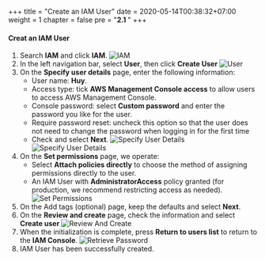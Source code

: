 +++
title = "Create an IAM User"
date = 2020-05-14T00:38:32+07:00
weight = 1
chapter = false
pre = "<b>2.1 </b>"
+++

#### Creat an IAM User
1. Search **IAM** and click **IAM**.
![IAM](https://t-huy.github.io/AWS_Workshop_Chatbot/images/IAM-User/IAM.png?width=90pc)
2. In the left navigation bar, select **User**, then click **Create User**
![User](https://t-huy.github.io/AWS_Workshop_Chatbot/images/IAM-User/user.png?width=90pc)
3. On the **Specify user details** page, enter the following information:
    - User name: **Huy**.
    - Access type: tick **AWS Management Console access** to allow users to access AWS Management Console.
    - Console password: select **Custom password** and enter the password you like for the user.
    - Require password reset: uncheck this option so that the user does not need to change the password when logging in for the first time
    - Check and select **Next**.
![Specify User Details](https://t-huy.github.io/AWS_Workshop_Chatbot/images/IAM-User/3-specify-user-details-1.png?width=90pc)
![Specify User Details](https://t-huy.github.io/AWS_Workshop_Chatbot/images/IAM-User/4-specify-user-details-2.png?width=90pc)
4. On the **Set permissions** page, we operate:
    - Select **Attach policies directly** to choose the method of assigning permissions directly to the user.
    - An IAM User with **AdministratorAccess** policy granted (for production, we recommend restricting access as needed).
![Set Permissions](https://t-huy.github.io/AWS_Workshop_Chatbot/images/IAM-User/5-set-permissions.png?width=90pc)
5. On the Add tags (optional) page, keep the defaults and select **Next**.
6. On the **Review and create** page, check the information and select **Create user**
![Review And Create](https://t-huy.github.io/AWS_Workshop_Chatbot/images/IAM-User/6-review-and-create.png?width=90pc)
7. When the initialization is complete, press **Return to users list** to return to the **IAM Console**.
![Retrieve Password](https://t-huy.github.io/AWS_Workshop_Chatbot/images/IAM-User/7-retrieve-password.png?width=90pc)
8. IAM User has been successfully created.